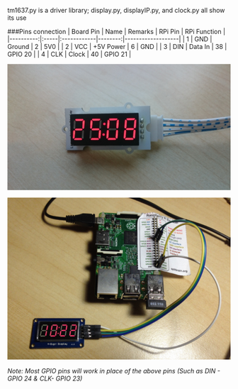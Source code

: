 tm1637.py is a driver library; display.py, displayIP.py, and clock.py all show its use

###Pins connection
| Board Pin | Name | Remarks     | RPi Pin | RPi Function      |
|----------:|:-----|:------------|--------:|-------------------|
| 1         | GND  | Ground      | 2       | 5V0               |
| 2         | VCC  | +5V Power   | 6       | GND               |
| 3         | DIN  | Data In     | 38      | GPIO 20           |
| 4         | CLK  | Clock       | 40      | GPIO 21           |

![image of device](pic1.JPG)

![image of another clock](pic2.JPG)

<!-- Display purchased from: http://www.resistorpark.com/4-digit-7-segment-led-display/ -->

*Note: Most GPIO pins will work in place of the above pins (Such as DIN - GPIO 24 & CLK- GPIO 23)*
